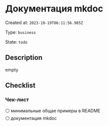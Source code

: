 # Документация mkdoc

Created at: `2023-10-19T06:11:56.985Z`

Type: `business`

State: `todo`

## Description
empty

## Checklist
### Чек-лист
⚪ минимальные общае примеры в README\
⚪ документация mkdoc
